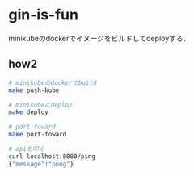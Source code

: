 # gin-is-fun
minikubeのdockerでイメージをビルドしてdeployする．
## how2
```sh
# minikubeのdockerでbuild
make push-kube

# minikubeにdeploy
make deploy

# port foward
make port-foward

# apiを叩く
curl localhost:8080/ping
{"message":"pong"}
```
